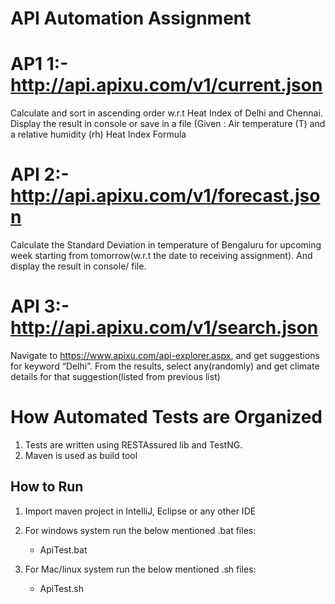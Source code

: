# API Automation Assignment

# AP1 1:- http://api.apixu.com/v1/current.json
Calculate and sort in ascending order w.r.t Heat Index of Delhi and Chennai.
Display the result in console or save in a file
(Given : Air temperature (T) and a relative humidity (rh) Heat Index Formula

# API 2:- http://api.apixu.com/v1/forecast.json
Calculate the Standard Deviation in temperature of Bengaluru for upcoming week 
starting from tomorrow(w.r.t the date to receiving assignment). And display the result in console/ file.

# API 3:- http://api.apixu.com/v1/search.json
Navigate to https://www.apixu.com/api-explorer.aspx, and get suggestions for keyword 
“Delhi”. From the results, select any(randomly) and get climate details for that suggestion(listed from previous list)

# How Automated Tests are Organized

1. Tests are written using RESTAssured lib and TestNG.
2. Maven is used as build tool

## How to Run
1. Import maven project in IntelliJ, Eclipse or any other IDE
2. For windows system run the below mentioned .bat files: 
   - ApiTest.bat
 
3. For Mac/linux system run the below mentioned .sh files: 
   - ApiTest.sh
   